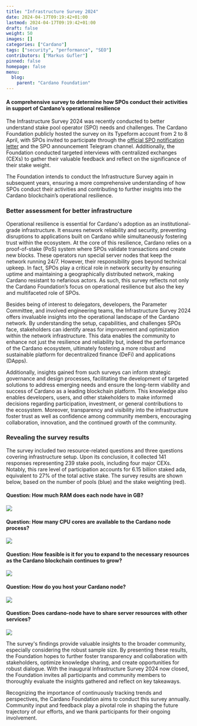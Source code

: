 ```yaml
---
title: "Infrastructure Survey 2024"
date: 2024-04-17T09:19:42+01:00
lastmod: 2024-04-17T09:19:42+01:00
draft: false
weight: 50
images: []
categories: ["Cardano"]
tags: ["security", "performance", "SEO"]
contributors: ["Markus Gufler"]
pinned: false
homepage: false
menu:
  blog:
    parent: "Cardano Foundation"
---
```


#### A comprehensive survey to determine how SPOs conduct their activities in support of Cardano’s operational resilience

The Infrastructure Survey 2024 was recently conducted to better understand stake pool operator (SPO) needs and challenges. The Cardano Foundation publicly hosted the survey on its Typeform account from 2 to 8 April, with SPOs invited to participate through the [official SPO notification letter](https://cardanocommunity.typeform.com/cf-delegation/) and the SPO announcement Telegram channel. Additionally, the Foundation conducted targeted interviews with centralized exchanges (CEXs) to gather their valuable feedback and reflect on the significance of their stake weight.

The Foundation intends to conduct the Infrastructure Survey again in subsequent years, ensuring a more comprehensive understanding of how SPOs conduct their activities and contributing to further insights into the Cardano blockchain’s operational resilience.

### Better assessment for better infrastructure

Operational resilience is essential for Cardano's adoption as an institutional-grade infrastructure. It ensures network reliability and security, preventing disruptions to applications built on Cardano while simultaneously fostering trust within the ecosystem. At the core of this resilience, Cardano relies on a proof-of-stake (PoS) system where SPOs validate transactions and create new blocks. These operators run special server nodes that keep the network running 24/7. However, their responsibility goes beyond technical upkeep. In fact, SPOs play a critical role in network security by ensuring uptime and maintaining a geographically distributed network, making Cardano resistant to nefarious actors. As such, this survey reflects not only the Cardano Foundation’s focus on operational resilience but also the key and multifaceted role of SPOs.

Besides being of interest to delegators, developers, the Parameter Committee, and involved engineering teams, the Infrastructure Survey 2024 offers invaluable insights into the operational landscape of the Cardano network. By understanding the setup, capabilities, and challenges SPOs face, stakeholders can identify areas for improvement and optimization within the network infrastructure. This data enables the community to enhance not just the resilience and reliability but, indeed the performance of the Cardano ecosystem, ultimately fostering a more robust and sustainable platform for decentralized finance (DeFi) and applications (DApps).

Additionally, insights gained from such surveys can inform strategic governance and design processes, facilitating the development of targeted solutions to address emerging needs and ensure the long-term viability and success of Cardano as a leading blockchain platform. This knowledge also enables developers, users, and other stakeholders to make informed decisions regarding participation, investment, or general contributions to the ecosystem. Moreover, transparency and visibility into the infrastructure foster trust as well as confidence among community members, encouraging collaboration, innovation, and the continued growth of the community.

### Revealing the survey results

The survey included two resource-related questions and three questions covering infrastructure setup. Upon its conclusion, it collected 141 responses representing 239 stake pools, including four major CEXs. Notably, this rare level of participation accounts for 6.15 billion staked ada, equivalent to 27% of the total active stake. The survey results are shown below, based on the number of pools (blue) and the stake weighting (red).

#### Question: How much RAM does each node have in GB?

<image src="https://ucarecdn.com/c38a9702-4676-4c19-9ed6-334756149d9b/" />

#### Question: How many CPU cores are available to the Cardano node process?

<image src="https://ucarecdn.com/21d9a9ed-46a0-41ee-9d1b-0cf01c6d7937/"/>

#### Question: How feasible is it for you to expand to the necessary resources as the Cardano blockchain continues to grow?

<image src="https://ucarecdn.com/8180c1bf-113f-4993-92fd-545c37200901/" />

#### Question: How do you host your Cardano node?

<image src="https://ucarecdn.com/d4cb7f8f-5306-46fb-8d36-6f839340b80c/"/>

#### Question: Does cardano-node have to share server resources with other services?

<image src="https://ucarecdn.com/717103c7-2c42-44e7-954f-8aa561f29f31/"/><br/>

The survey's findings provide valuable insights to the broader community, especially considering the robust sample size. By presenting these results, the Foundation hopes to further foster transparency and collaboration with stakeholders, optimize knowledge sharing, and create opportunities for robust dialogue. With the inaugural Infrastructure Survey 2024 now closed, the Foundation invites all participants and community members to thoroughly evaluate the insights gathered and reflect on key takeaways.

Recognizing the importance of continuously tracking trends and perspectives, the Cardano Foundation aims to conduct this survey annually. Community input and feedback play a pivotal role in shaping the future trajectory of our efforts, and we thank participants for their ongoing involvement.